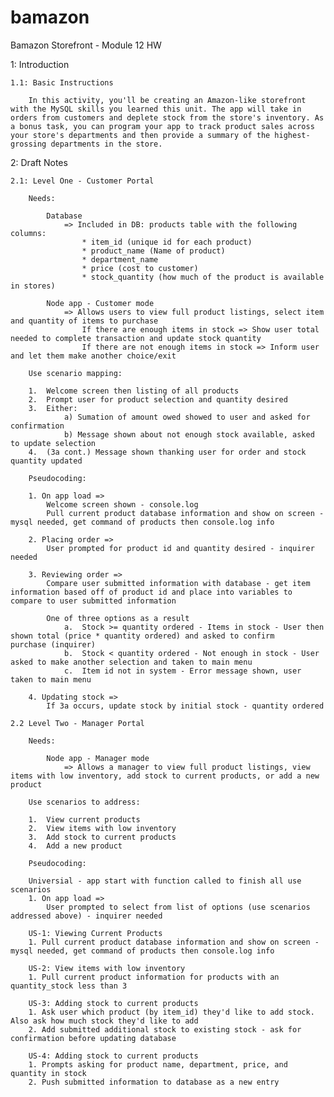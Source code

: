 # bamazon
Bamazon Storefront - Module 12 HW

1: Introduction

    1.1: Basic Instructions
        
        In this activity, you'll be creating an Amazon-like storefront with the MySQL skills you learned this unit. The app will take in orders from customers and deplete stock from the store's inventory. As a bonus task, you can program your app to track product sales across your store's departments and then provide a summary of the highest-grossing departments in the store.

2: Draft Notes

    2.1: Level One - Customer Portal

        Needs: 
        
            Database
                => Included in DB: products table with the following columns:
                    * item_id (unique id for each product)
                    * product_name (Name of product)
                    * department_name
                    * price (cost to customer)
                    * stock_quantity (how much of the product is available in stores)

            Node app - Customer mode
                => Allows users to view full product listings, select item and quantity of items to purchase
                    If there are enough items in stock => Show user total needed to complete transaction and update stock quantity
                    If there are not enough items in stock => Inform user and let them make another choice/exit

        Use scenario mapping:

        1.  Welcome screen then listing of all products
        2.  Prompt user for product selection and quantity desired
        3.  Either: 
                a) Sumation of amount owed showed to user and asked for confirmation
                b) Message shown about not enough stock available, asked to update selection
        4.  (3a cont.) Message shown thanking user for order and stock quantity updated

        Pseudocoding:

        1. On app load =>
            Welcome screen shown - console.log
            Pull current product database information and show on screen - mysql needed, get command of products then console.log info

        2. Placing order =>
            User prompted for product id and quantity desired - inquirer needed

        3. Reviewing order =>
            Compare user submitted information with database - get item information based off of product id and place into variables to compare to user submitted information

            One of three options as a result
                a.  Stock >= quantity ordered - Items in stock - User then shown total (price * quantity ordered) and asked to confirm            purchase (inquirer)
                b.  Stock < quantity ordered - Not enough in stock - User asked to make another selection and taken to main menu
                c.  Item id not in system - Error message shown, user taken to main menu

        4. Updating stock =>
            If 3a occurs, update stock by initial stock - quantity ordered

    2.2 Level Two - Manager Portal
    
        Needs: 

            Node app - Manager mode 
                => Allows a manager to view full product listings, view items with low inventory, add stock to current products, or add a new product

        Use scenarios to address:

        1.  View current products
        2.  View items with low inventory
        3.  Add stock to current products
        4.  Add a new product

        Pseudocoding:

        Universial - app start with function called to finish all use scenarios
        1. On app load =>
            User prompted to select from list of options (use scenarios addressed above) - inquirer needed

        US-1: Viewing Current Products
        1. Pull current product database information and show on screen - mysql needed, get command of products then console.log info

        US-2: View items with low inventory
        1. Pull current product information for products with an quantity_stock less than 3

        US-3: Adding stock to current products
        1. Ask user which product (by item_id) they'd like to add stock. Also ask how much stock they'd like to add
        2. Add submitted additional stock to existing stock - ask for confirmation before updating database

        US-4: Adding stock to current products
        1. Prompts asking for product name, department, price, and quantity in stock
        2. Push submitted information to database as a new entry